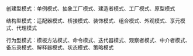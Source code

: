 创建型模式：单例模式、抽象工厂模式、建造者模式、工厂模式、原型模式

结构型模式：适配器模式、桥接模式、装饰模式、组合模式、外观模式、享元模式、代理模式

行为型模式：模板方法模式、命令模式、迭代器模式、观察者模式、中介者模式、备忘录模式、解释器模式、状态模式、策略模式

